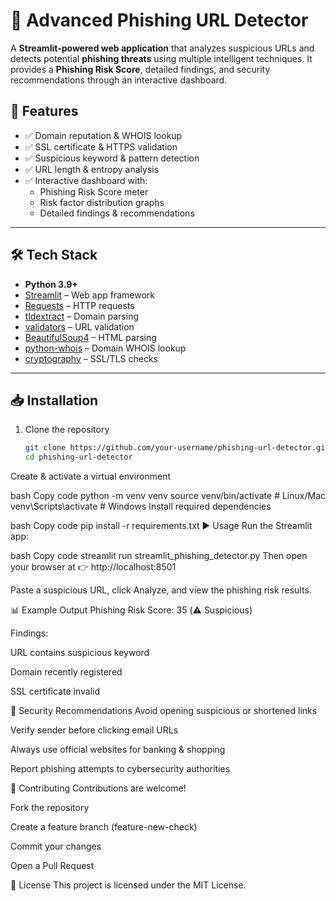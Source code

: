 # 🔎 Advanced Phishing URL Detector

A **Streamlit-powered web application** that analyzes suspicious URLs and detects potential **phishing threats** using multiple intelligent techniques. It provides a **Phishing Risk Score**, detailed findings, and security recommendations through an interactive dashboard.

## 🚀 Features

- ✅ Domain reputation & WHOIS lookup  
- ✅ SSL certificate & HTTPS validation  
- ✅ Suspicious keyword & pattern detection  
- ✅ URL length & entropy analysis  
- ✅ Interactive dashboard with:
  - Phishing Risk Score meter  
  - Risk factor distribution graphs  
  - Detailed findings & recommendations  

---

## 🛠️ Tech Stack

- **Python 3.9+**  
- [Streamlit](https://streamlit.io/) – Web app framework  
- [Requests](https://docs.python-requests.org/) – HTTP requests  
- [tldextract](https://pypi.org/project/tldextract/) – Domain parsing  
- [validators](https://pypi.org/project/validators/) – URL validation  
- [BeautifulSoup4](https://www.crummy.com/software/BeautifulSoup/) – HTML parsing  
- [python-whois](https://pypi.org/project/python-whois/) – Domain WHOIS lookup  
- [cryptography](https://pypi.org/project/cryptography/) – SSL/TLS checks  

---

## 📥 Installation

1. Clone the repository  
   ```bash
   git clone https://github.com/your-username/phishing-url-detector.git
   cd phishing-url-detector
Create & activate a virtual environment

bash
Copy code
python -m venv venv
source venv/bin/activate   # Linux/Mac
venv\Scripts\activate      # Windows
Install required dependencies

bash
Copy code
pip install -r requirements.txt
▶️ Usage
Run the Streamlit app:

bash
Copy code
streamlit run streamlit_phishing_detector.py
Then open your browser at 👉 http://localhost:8501

Paste a suspicious URL, click Analyze, and view the phishing risk results.

📊 Example Output
Phishing Risk Score: 35 (⚠️ Suspicious)

Findings:

URL contains suspicious keyword

Domain recently registered

SSL certificate invalid

📌 Security Recommendations
Avoid opening suspicious or shortened links

Verify sender before clicking email URLs

Always use official websites for banking & shopping

Report phishing attempts to cybersecurity authorities

🤝 Contributing
Contributions are welcome!

Fork the repository

Create a feature branch (feature-new-check)

Commit your changes

Open a Pull Request

📜 License
This project is licensed under the MIT License.
